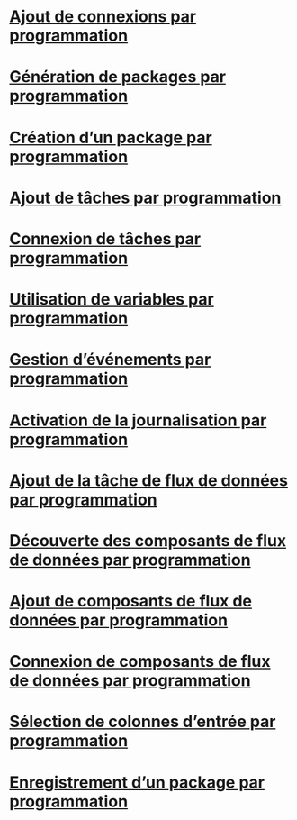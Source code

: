 # [Ajout de connexions par programmation](adding-connections-programmatically.md)

# [Génération de packages par programmation](building-packages-programmatically.md)
# [Création d’un package par programmation](creating-a-package-programmatically.md)
# [Ajout de tâches par programmation](adding-tasks-programmatically.md)
# [Connexion de tâches par programmation](connecting-tasks-programmatically.md)
# [Utilisation de variables par programmation](working-with-variables-programmatically.md)
# [Gestion d’événements par programmation](handling-events-programmatically.md)
# [Activation de la journalisation par programmation](enabling-logging-programmatically.md)
# [Ajout de la tâche de flux de données par programmation](adding-the-data-flow-task-programmatically.md)
# [Découverte des composants de flux de données par programmation](discovering-data-flow-components-programmatically.md)
# [Ajout de composants de flux de données par programmation](adding-data-flow-components-programmatically.md)
# [Connexion de composants de flux de données par programmation](connecting-data-flow-components-programmatically.md)
# [Sélection de colonnes d’entrée par programmation](selecting-input-columns-programmatically.md)
# [Enregistrement d’un package par programmation](saving-a-package-programmatically.md)
